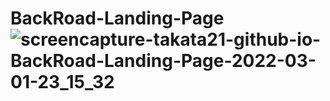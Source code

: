 # BackRoad-Landing-Page![screencapture-takata21-github-io-BackRoad-Landing-Page-2022-03-01-23_15_32](https://user-images.githubusercontent.com/54631891/156293985-1a63998c-ac46-475f-8ba4-8319a8b5f1ba.png)
